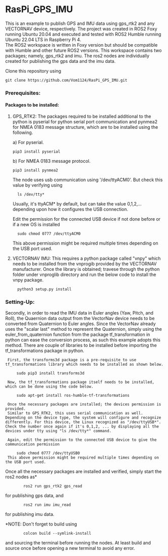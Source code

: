# RasPi_GPS_IMU
This is an example to publish GPS and IMU data using gps_rtk2 and any VECTORNAV device, respectively. 
The project was created in ROS2 Foxy running Ubuntu 20.04 and executed and tested with ROS2 Humble running Ubuntu 22.04 LTS in Raspberry Pi 4.  
The ROS2 workspace is written in Foxy version but should be compatible with Humble and other future ROS2 versions.
This workspace contains two packages; namely, gps_rtk2 and imu. The ros2 nodes are individually created for publishing the gps data and the imu data.

Clone this repository using 

    git clone https://github.com/Vom1124/RasPi_GPS_IMU.git


### Prerequisites:

  #### Packages to be installed:

  1) GPS_RTK2: 
      The packages required to be installed additional to the python is pyserial for python serial port communication and pynmea2 for NMEA 0183 message structure, which are to be installed using the following.

        a) For pyserial.

         pip3 install pyserial
        b) For NMEA 0183 message protocol.

         pip3 install pynmea2
       
       
     The node uses usb communication using '/dev/ttyACM0'. But check this value by verifying using

           ls /dev/tty*
     
     Usually, it's ttyACM* by default, but can take the value 0,1,2,... depending upon how it configures the USB connection.

     Edit the permission for the connected USB device if not done before or if a new OS is installed

           sudo chmod 0777 /dev/ttyACM0
     This above permission might be required multiple times depending on the USB port used.

  3) VECTORNAV IMU:
     This requires a python package called "vnpy" which needs to be installed from the vnprogib provided by the VECTORNAV manufacturer. Once the library is obtained; travese through the python folder under vnproglib directory and run the below code to install the vnpy package.

           python3 setup.py install

### Setting-Up:

  Secondly, in order to read the IMU data in Euler angles (Yaw, Pitch, and Roll), the Quaernion data output from the VectorNav device needs to be converted from Quaternion to Euler angles. Since the VectorNav already uses the "scalar last" method to represent the Quaternion, simply using the euler_from_quaternion function from the package tf_transformation in python can ease the conversion process, as such this example adopts this method. There are couple of libraries to be installed before importing the tf_transformations package in python.

     First, the transforms3d package is a pre-requisite to use tf_transformations library which needs to be installed as shown below.

         sudo pip3 install transforms3d

     Now, the tf_transformations package itself needs to be installed, which can be done using the code below.

         sudo apt-get install ros-humble-tf-transformations

     Once the necessary packages are installed; the devices permission is provided.
     Similar to GPS_RTK2, this uses serial communication as well. Depending on the device type, the system will configure and recognize differently. For this device, the Linux recognized as "/dev/ttyUSB*". Check the number once again if it's 0,1,2, ... by displaying all the devices under tty using "ls /dev/tty*" command.

     Again, edit the permission to the connected USB device to give the communication permission

         sudo chmod 0777 /dev/ttyUSB0
     This above permission might be required multiple times depending on the USB port used.

Once all the necessary packages are installed and verified, simply start the ros2 nodes as*

            ros2 run gps_rtk2 gps_read

  for publishing gps data, and 
    
            ros2 run imu imu_read
  
  for publishing imu data.

*NOTE: Don't forget to build using     

            colcon build --symlink-install

and sourcing the terminal before running the nodes. At least build and source once before opening a new terminal to avoid any error. 
